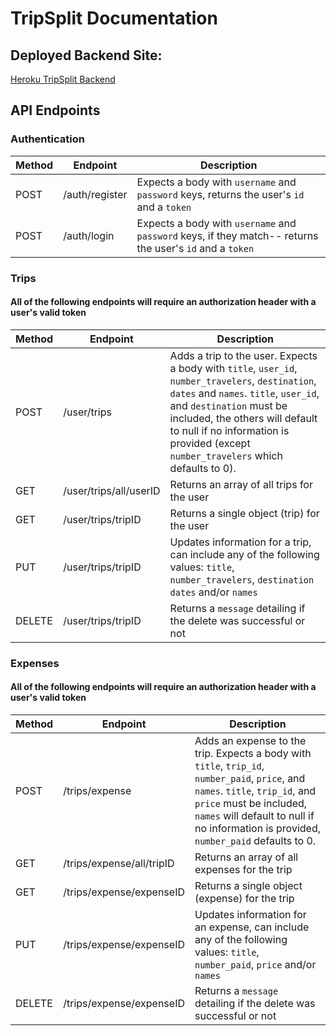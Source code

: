 # TripSplit Documentation

## Deployed Backend Site: 
[Heroku TripSplit Backend](https://trip-split-backend.herokuapp.com/)

## API Endpoints

### Authentication

| Method | Endpoint           | Description                                                                                                                                                                             |
| ------ | ------------------ | --------------------------------------------------------------------------------------------------------------------------------------------------------------------------------------- |
| POST   | /auth/register | Expects a body with `username` and `password` keys, returns the user's `id` and a `token`                                                               |
| POST   | /auth/login    | Expects a body with `username` and `password` keys, if they match-- returns the user's `id` and a `token`   |

### Trips
  #### All of the following endpoints will require an authorization header with a user's valid token

| Method | Endpoint          | Description                                                                                                                                                                                                |
| ------ | ----------------- | ---------------------------------------------------------------------------------------------------------------------------------------------------------------------------------------------------------- |
| POST   | /user/trips     | Adds a trip to the user. Expects a body with `title`, `user_id`, `number_travelers`, `destination`, `dates` and `names`. `title`, `user_id`, and `destination` must be included, the others will default to null if no information is provided (except `number_travelers` which defaults to 0).      |
| GET    | /user/trips/all/userID     | Returns an array of all trips for the user                                                                                                                      |
| GET   | /user/trips/tripID     | Returns a single object (trip) for the user           |
| PUT    | /user/trips/tripID | Updates information for a trip, can include any of the following values: `title`, `number_travelers`, `destination` `dates` and/or `names`|
| DELETE   | /user/trips/tripID     | Returns a `message` detailing if the delete was successful or not           |

### Expenses
  #### All of the following endpoints will require an authorization header with a user's valid token

| Method | Endpoint          | Description                                                                                                                                                                                                |
| ------ | ----------------- | ---------------------------------------------------------------------------------------------------------------------------------------------------------------------------------------------------------- |
| POST   | /trips/expense     | Adds an expense to the trip. Expects a body with `title`, `trip_id`, `number_paid`, `price`, and `names`. `title`, `trip_id`, and `price` must be included, `names` will default to null if no information is provided, `number_paid` defaults to 0.      |
| GET    | /trips/expense/all/tripID     | Returns an array of all expenses for the trip                                                                                                                      |
| GET   | /trips/expense/expenseID     | Returns a single object (expense) for the trip           |
| PUT    | /trips/expense/expenseID | Updates information for an expense, can include any of the following values: `title`, `number_paid`, `price` and/or `names`|
| DELETE   | /trips/expense/expenseID     | Returns a `message` detailing if the delete was successful or not           |